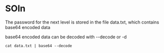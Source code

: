 # SOln

The password for the next level is stored in the file data.txt, which contains base64 encoded data

base64 encoded data can be decoded with --decode or -d

`cat data.txt | base64 --decode`
